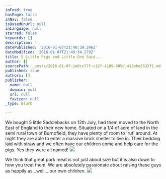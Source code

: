 ```yaml
---
inFeed: true
hasPage: false
inNav: false
isBasedOnUrl: null
inLanguage: null
starred: false
keywords: []
description: ''
datePublished: '2016-01-07T21:40:39.246Z'
dateModified: '2016-01-07T21:40:34.279Z'
title: 5 Little Pigs and Little One Said...
author: []
sourcePath: _posts/2016-01-07-1e0cc77f-c12f-4189-885d-413abe5532f1.md
published: true
authors: []
publisher:
  name: null
  domain: null
  url: null
  favicon: null
_type: Blurb

---
```

We bought 5 little Saddlebacks on 12th July, had them moved to the North East of England to their new home. Situated on a 1/4 of acre of land in the semi rural town of Burnofield, they have plenty of room to 'rut' around. At night they are able to enter a massive brick shelter to live in. Their bedding laid with straw and we often have our children come and help care for the  pigs. Yes they were all named! ![](https://the-grid-user-content.s3-us-west-2.amazonaws.com/12aff5e8-184e-4b61-8bee-81264d67908f.JPG)

We think that great pork meat is not just about size but it is also down to how you treat them. We are absolutely passionate about raising these guys as happily as...well....our own children.
![](https://the-grid-user-content.s3-us-west-2.amazonaws.com/83ad4223-0edf-454e-a7b9-1d543384b179.JPG)
